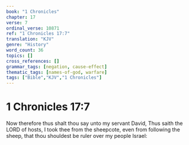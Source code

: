 ```yaml
---
book: "1 Chronicles"
chapter: 17
verse: 7
ordinal_verse: 10871
ref: "1 Chronicles 17:7"
translation: "KJV"
genre: "History"
word_count: 36
topics: []
cross_references: []
grammar_tags: [negation, cause-effect]
thematic_tags: [names-of-god, warfare]
tags: ["Bible","KJV","1 Chronicles"]
---
```


# 1 Chronicles 17:7

Now therefore thus shalt thou say unto my servant David, Thus saith the LORD of hosts, I took thee from the sheepcote, even from following the sheep, that thou shouldest be ruler over my people Israel:
